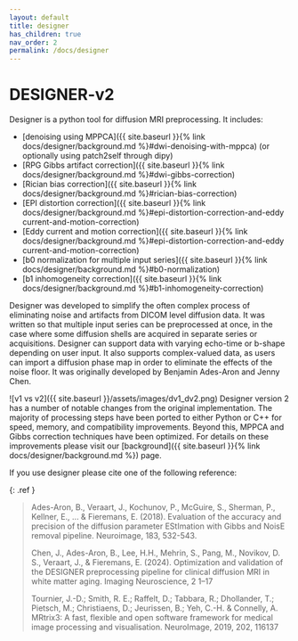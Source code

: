 ```yaml
---
layout: default
title: designer
has_children: true
nav_order: 2
permalink: /docs/designer
---
```


# DESIGNER-v2

Designer is a python tool for diffusion MRI preprocessing. It includes:
- [denoising using MPPCA]({{ site.baseurl }}{% link docs/designer/background.md %}#dwi-denoising-with-mppca) (or optionally using patch2self through dipy)
- [RPG Gibbs artifact correction]({{ site.baseurl }}{% link docs/designer/background.md %}#dwi-gibbs-correction)
- [Rician bias correction]({{ site.baseurl }}{% link docs/designer/background.md %}#rician-bias-correction)
- [EPI distortion correction]({{ site.baseurl }}{% link docs/designer/background.md %}#epi-distortion-correction-and-eddy current-and-motion-correction)
- [Eddy current and motion correction]({{ site.baseurl }}{% link docs/designer/background.md %}#epi-distortion-correction-and-eddy current-and-motion-correction)
- [b0 normalization for multiple input series]({{ site.baseurl }}{% link docs/designer/background.md %}#b0-normalization)
- [b1 inhomogeneity correction]({{ site.baseurl }}{% link docs/designer/background.md %}#b1-inhomogeneity-correction)

Designer was developed to simplify the often complex process of eliminating noise and artifacts from DICOM level diffusion data. It was written so that multiple input series can be preprocessed at once, in the case where some diffusion shells are acquired in separate series or acquisitions. Designer can support data with varying echo-time or b-shape depending on user input. It also supports complex-valued data, as users can import a diffusion phase map in order to eliminate the effects of the noise floor. It was originally developed by Benjamin Ades-Aron and Jenny Chen.

![v1 vs v2]({{ site.baseurl }}/assets/images/dv1_dv2.png)
Designer version 2 has a number of notable changes from the original implementation. The majority of processing steps have been ported to either Python or C++ for speed, memory, and compatibility improvements. Beyond this, MPPCA and Gibbs correction techniques have been optimized. For details on these improvements please visit our [background]({{ site.baseurl }}{% link docs/designer/background.md %}) page.

If you use designer please cite one of the following reference:

{: .ref }
> Ades-Aron, B., Veraart, J., Kochunov, P., McGuire, S., Sherman, P., Kellner, E., ... & Fieremans, E. (2018). Evaluation of the accuracy and precision of the diffusion parameter EStImation with Gibbs and NoisE removal pipeline. Neuroimage, 183, 532-543.
>
> Chen, J., Ades-Aron, B., Lee, H.H., Mehrin, S., Pang, M., Novikov, D. S., Veraart, J., & Fieremans, E. (2024). Optimization and validation of the DESIGNER preprocessing pipeline for clinical diffusion MRI in white matter aging. Imaging Neuroscience, 2 1–17
>
> Tournier, J.-D.; Smith, R. E.; Raffelt, D.; Tabbara, R.; Dhollander, T.; Pietsch, M.; Christiaens, D.; Jeurissen, B.; Yeh, C.-H. & Connelly, A. MRtrix3: A fast, flexible and open software framework for medical image processing and visualisation. NeuroImage, 2019, 202, 116137
